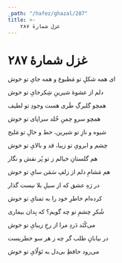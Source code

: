 ```yaml
---
_path: "/hafez/ghazal/287"
title: >-
    غزل شمارهٔ ۲۸۷
---
```

# غزل شمارهٔ ۲۸۷

<div class="b" id="bn1"><div class="m1"><p>ای همه شکلِ تو مَطبوع و همه جایِ تو خوش</p></div>
<div class="m2"><p>دلم از عشوهٔ شیرینِ شِکرخایِ تو خوش</p></div></div>
<div class="b" id="bn2"><div class="m1"><p>همچو گلبرگِ طَری هست وجودِ تو لطیف</p></div>
<div class="m2"><p>همچو سروِ چمنِ خُلد سراپای تو خوش</p></div></div>
<div class="b" id="bn3"><div class="m1"><p>شیوه و نازِ تو شیرین، خط و خالِ تو مَلیح</p></div>
<div class="m2"><p>چشم و ابرویِ تو زیبا، قد و بالایِ تو خوش</p></div></div>
<div class="b" id="bn4"><div class="m1"><p>هم گلستانِ خیالم ز تو پُر نقش و نگار</p></div>
<div class="m2"><p>هم مَشامِ دلم از زلفِ سَمَن سایِ تو خوش</p></div></div>
<div class="b" id="bn5"><div class="m1"><p>در رَهِ عشق که از سیلِ بلا نیست گذار</p></div>
<div class="m2"><p>کرده‌ام خاطرِ خود را به تمنایِ تو خوش</p></div></div>
<div class="b" id="bn6"><div class="m1"><p>شُکرِ چشمِ تو چه گویم؟ که بِدان بیماری</p></div>
<div class="m2"><p>می‌کُنَد دَردِ مرا از رخِ زیبایِ تو خوش</p></div></div>
<div class="b" id="bn7"><div class="m1"><p>در بیابانِ طلب گر چه ز هر سو خطریست</p></div>
<div class="m2"><p>می‌رود حافظِ بی‌دل به تَوَلّایِ تو خوش</p></div></div>

